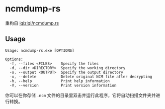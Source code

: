 # ncmdump-rs
重构自 [iqiziqi/ncmdump.rs](https://github.com/iqiziqi/ncmdump.rs)

## Usage
```
Usage: ncmdump-rs.exe [OPTIONS]

Options:
  -f, --files <FILES>    Specify the files
  -d, --dir <DIRECTORY>  Specify the working directory
  -o, --output <OUTPUT>  Specify the output directory
  -x, --delete           Delete original NCM file after decrypting
  -h, --help             Print help information
  -V, --version          Print version information
  ```

你可以在你存储 `.ncm` 文件的目录里双击并运行此程序，它将自动扫描文件夹并进行转换。
